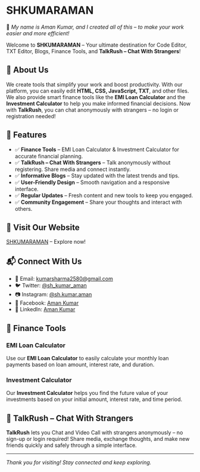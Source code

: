 # SHKUMARAMAN

👋 *My name is Aman Kumar, and I created all of this – to make your work easier and more efficient!*

Welcome to **SHKUMARAMAN** – Your ultimate destination for Code Editor, TXT Editor, Blogs, Finance Tools, and **TalkRush – Chat With Strangers**!

## 🚀 About Us
We create tools that simplify your work and boost productivity. With our platform, you can easily edit **HTML, CSS, JavaScript, TXT**, and other files. We also provide smart finance tools like the **EMI Loan Calculator** and the **Investment Calculator** to help you make informed financial decisions. Now with **TalkRush**, you can chat anonymously with strangers – no login or registration needed!

## 🌟 Features
- ✅ **Finance Tools** – EMI Loan Calculator & Investment Calculator for accurate financial planning.
- ✅ **TalkRush – Chat With Strangers** – Talk anonymously without registering. Share media and connect instantly.
- ✅ **Informative Blogs** – Stay updated with the latest trends and tips.
- ✅ **User-Friendly Design** – Smooth navigation and a responsive interface.
- ✅ **Regular Updates** – Fresh content and new tools to keep you engaged.
- ✅ **Community Engagement** – Share your thoughts and interact with others.

## 🔗 Visit Our Website
[SHKUMARAMAN](https://shkumaraman.github.io) – Explore now!

## 📬 Connect With Us
- 📧 Email: kumarsharma2580@gmail.com  
- 🐦 Twitter: [@sh_kumar_aman](https://twitter.com/sh_kumar_aman)  
- 📷 Instagram: [@sh.kumar.aman](https://instagram.com/sh.kumar.aman)  
- 💬 Facebook: [Aman Kumar](https://facebook.com/sh.kumar.aman)  
- 💼 LinkedIn: [Aman Kumar](https://linkedin.com/in/shkumaraman)

## 💸 Finance Tools

### EMI Loan Calculator
Use our **EMI Loan Calculator** to easily calculate your monthly loan payments based on loan amount, interest rate, and duration.

### Investment Calculator
Our **Investment Calculator** helps you find the future value of your investments based on your initial amount, interest rate, and time period.

## 💬 TalkRush – Chat With Strangers
**TalkRush** lets you Chat and Video Call with strangers anonymously – no sign-up or login required! Share media, exchange thoughts, and make new friends quickly and safely through a simple interface.

---

*Thank you for visiting! Stay connected and keep exploring.*
